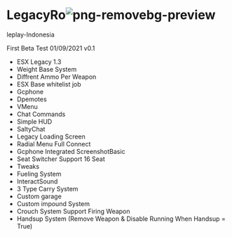 # LegacyRo![png-removebg-preview](https://user-images.githubusercontent.com/90019085/131947140-10d253ae-43c4-4883-970f-70b70f775eba.png)
leplay-Indonesia

First Beta Test 01/09/2021
v0.1 
- ESX Legacy 1.3
- Weight Base System 
- Diffrent Ammo Per Weapon
- ESX Base whitelist job
- Gcphone
- Dpemotes
- VMenu
- Chat Commands
- Simple HUD
- SaltyChat
- Legacy Loading Screen
- Radial Menu Full Connect
- Gcphone Integrated ScreenshotBasic
- Seat Switcher Support 16 Seat
- Tweaks 
- Fueling System
- InteractSound
- 3 Type Carry System
- Custom garage
- Custom impound System
- Crouch System Support Firing Weapon 
- Handsup System (Remove Weapon & Disable Running When Handsup = True)
